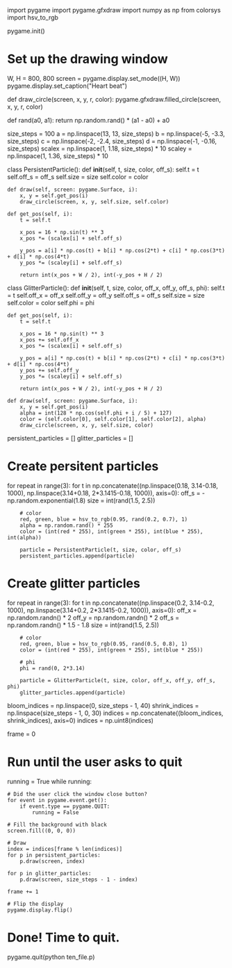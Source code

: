 import pygame
import pygame.gfxdraw
import numpy as np
from colorsys import hsv_to_rgb

pygame.init()

# Set up the drawing window
W, H = 800, 800
screen = pygame.display.set_mode((H, W))
pygame.display.set_caption("Heart beat")

def draw_circle(screen, x, y, r, color):
    pygame.gfxdraw.filled_circle(screen, x, y, r, color)


def rand(a0, a1):
    return np.random.rand() * (a1 - a0) + a0


size_steps = 100
a = np.linspace(13, 13, size_steps)
b = np.linspace(-5, -3.3, size_steps)
c = np.linspace(-2, -2.4, size_steps)
d = np.linspace(-1, -0.16, size_steps)
scalex = np.linspace(1, 1.18, size_steps) * 10
scaley = np.linspace(1, 1.36, size_steps) * 10

class PersistentParticle():
    def __init__(self, t, size, color, off_s):
        self.t = t
        self.off_s = off_s
        self.size = size
        self.color = color

    def draw(self, screen: pygame.Surface, i):
        x, y = self.get_pos(i)
        draw_circle(screen, x, y, self.size, self.color)

    def get_pos(self, i):
        t = self.t

        x_pos = 16 * np.sin(t) ** 3
        x_pos *= (scalex[i] + self.off_s)

        y_pos = a[i] * np.cos(t) + b[i] * np.cos(2*t) + c[i] * np.cos(3*t) + d[i] * np.cos(4*t)
        y_pos *= (scaley[i] + self.off_s)

        return int(x_pos + W / 2), int(-y_pos + H / 2)


class GlitterParticle():
    def __init__(self, t, size, color, off_x, off_y, off_s, phi):
        self.t = t
        self.off_x = off_x
        self.off_y = off_y
        self.off_s = off_s
        self.size = size
        self.color = color
        self.phi = phi

    def get_pos(self, i):
        t = self.t

        x_pos = 16 * np.sin(t) ** 3
        x_pos += self.off_x
        x_pos *= (scalex[i] + self.off_s)

        y_pos = a[i] * np.cos(t) + b[i] * np.cos(2*t) + c[i] * np.cos(3*t) + d[i] * np.cos(4*t)
        y_pos += self.off_y
        y_pos *= (scaley[i] + self.off_s)

        return int(x_pos + W / 2), int(-y_pos + H / 2)

    def draw(self, screen: pygame.Surface, i):
        x, y = self.get_pos(i)
        alpha = int(128 * np.cos(self.phi + i / 5) + 127)
        color = (self.color[0], self.color[1], self.color[2], alpha)
        draw_circle(screen, x, y, self.size, color)

persistent_particles = []
glitter_particles = []

# Create persitent particles
for repeat in range(3):
    for t in np.concatenate((np.linspace(0.18, 3.14-0.18, 1000), np.linspace(3.14+0.18, 2*3.1415-0.18, 1000)), axis=0):
        off_s = -np.random.exponential(1.8)
        size = int(rand(1.5, 2.5))
        
        # color
        red, green, blue = hsv_to_rgb(0.95, rand(0.2, 0.7), 1)
        alpha = np.random.rand() * 255
        color = (int(red * 255), int(green * 255), int(blue * 255), int(alpha))

        particle = PersistentParticle(t, size, color, off_s)
        persistent_particles.append(particle)

# Create glitter particles
for repeat in range(3):
    for t in np.concatenate((np.linspace(0.2, 3.14-0.2, 1000), np.linspace(3.14+0.2, 2*3.1415-0.2, 1000)), axis=0):
        off_x = np.random.randn() * 2
        off_y = np.random.randn() * 2
        off_s = np.random.randn() * 1.5 - 1.8
        size = int(rand(1.5, 2.5))
        
        # color
        red, green, blue = hsv_to_rgb(0.95, rand(0.5, 0.8), 1)
        color = (int(red * 255), int(green * 255), int(blue * 255))

        # phi
        phi = rand(0, 2*3.14)

        particle = GlitterParticle(t, size, color, off_x, off_y, off_s, phi)
        glitter_particles.append(particle)

bloom_indices = np.linspace(0, size_steps - 1, 40)
shrink_indices = np.linspace(size_steps - 1, 0, 30)
indices = np.concatenate((bloom_indices, shrink_indices), axis=0)
indices = np.uint8(indices)

frame = 0

# Run until the user asks to quit
running = True
while running:

    # Did the user click the window close button?
    for event in pygame.event.get():
        if event.type == pygame.QUIT:
            running = False

    # Fill the background with black
    screen.fill((0, 0, 0))

    # Draw
    index = indices[frame % len(indices)]
    for p in persistent_particles:
        p.draw(screen, index)

    for p in glitter_particles:
        p.draw(screen, size_steps - 1 - index)

    frame += 1

    # Flip the display
    pygame.display.flip()

# Done! Time to quit.
pygame.quit(python ten_file.p)
